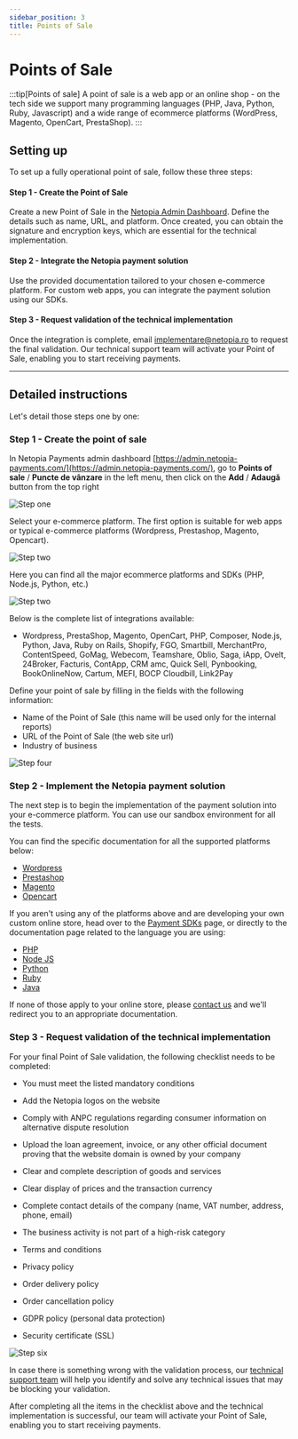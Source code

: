 ```yaml
---
sidebar_position: 3
title: Points of Sale
---
```


# Points of Sale

:::tip[Points of sale]
A point of sale is a web app or an online shop - on the tech side we support many programming languages (PHP, Java, Python, Ruby, Javascript) and a wide range of ecommerce platforms (WordPress, Magento, OpenCart, PrestaShop).
:::

## Setting up

To set up a fully operational point of sale, follow these three steps:

#### Step 1 - Create the Point of Sale
Create a new Point of Sale in the [Netopia Admin Dashboard](https://admin.netopia-payments.com). Define the details such as name, URL, and platform. Once created, you can obtain the signature and encryption keys, which are essential for the technical implementation.

#### Step 2 - Integrate the Netopia payment solution

Use the provided documentation tailored to your chosen e-commerce platform. For custom web apps, you can integrate the payment solution using our SDKs.

#### Step 3 - Request validation of the technical implementation

Once the integration is complete, email implementare@netopia.ro to request the final validation. Our technical support team will activate your Point of Sale, enabling you to start receiving payments.

---

## Detailed instructions

Let's detail those steps one by one:

### Step 1 - Create the point of sale

In Netopia Payments admin dashboard [https://admin.netopia-payments.com/](https://admin.netopia-payments.com/), go to **Points of sale** / **Puncte de vânzare** in the left menu, then click on the **Add** / **Adaugă** button from the top right

![Step one](../../static/img/wordpress/wordpress-plugin-1.png)

Select your e-commerce platform. The first option is suitable for web apps or typical e-commerce platforms (Wordpress, Prestashop, Magento, Opencart).

![Step two](../../static/img/pointsofsale/points-of-sale-1.png)

Here you can find all the major ecommerce platforms and SDKs (PHP, Node.js, Python, etc.)

![Step two](../../static/img/pointsofsale/points-of-sale-2.png)

Below is the complete list of integrations available:

- Wordpress, PrestaShop, Magento, OpenCart, PHP, Composer, Node.js, Python, Java, Ruby on Rails, Shopify, FGO, Smartbill, MerchantPro, ContentSpeed, GoMag, Webecom, Teamshare, Oblio, Saga, iApp, Ovelt, 24Broker, Facturis, ContApp, CRM amc, Quick Sell, Pynbooking, BookOnlineNow, Cartum, MEFI, BOCP Cloudbill, Link2Pay


Define your point of sale by filling in the fields with the following information:

- Name of the Point of Sale (this name will be used only for the internal reports)
- URL of the Point of Sale (the web site url)
- Industry of business

![Step four](../../static/img/wordpress/wordpress-plugin-4.png)

### Step 2 - Implement the Netopia payment solution

The next step is to begin the implementation of the payment solution into your e-commerce platform. You can use our sandbox environment for all the tests.

You can find the specific documentation for all the supported platforms below:
- [Wordpress](/docs/payment-plugins/wordpress)
- [Prestashop](/docs/payment-plugins/prestashop)
- [Magento](/docs/payment-plugins/magento)
- [Opencart](/docs/payment-plugins/opencart)

If you aren't using any of the platforms above and are developing your own custom online store, head over to the [Payment SDKs](/docs/payment-sdks) page, or directly to the documentation page related to the language you are using:
- [PHP](/docs/payment-sdks/php)
- [Node JS](/docs/payment-sdks/nodejs)
- [Python](/docs/payment-sdks/python)
- [Ruby](/docs/payment-sdks/ruby)
- [Java](/docs/payment-sdks/java)

If none of those apply to your online store, please [contact us](mailto:implementare@netopia.ro) and we'll redirect you to an appropriate documentation.

### Step 3 - Request validation of the technical implementation

For your final Point of Sale validation, the following checklist needs to be completed:

- You must meet the listed mandatory conditions
- Add the Netopia logos on the website
- Comply with ANPC regulations regarding consumer information on alternative dispute resolution
- Upload the loan agreement, invoice, or any other official document proving that the website domain is owned by your company

- Clear and complete description of goods and services
- Clear display of prices and the transaction currency
- Complete contact details of the company (name, VAT number, address, phone, email)
- The business activity is not part of a high-risk category
- Terms and conditions
- Privacy policy
- Order delivery policy
- Order cancellation policy
- GDPR policy (personal data protection)
- Security certificate (SSL)

![Step six](../../static/img/wordpress/wordpress-plugin-6.png)

In case there is something wrong with the validation process, our [technical support team](mailto:implementare@netopia.ro) will help you identify and solve any technical issues that may be blocking your validation.

After completing all the items in the checklist above and the technical implementation is successful, our team will activate your Point of Sale, enabling you to start receiving payments.
